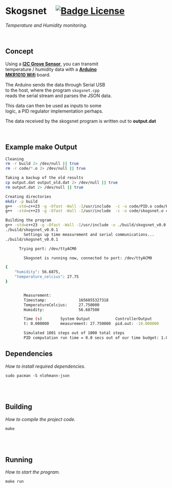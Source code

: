 # Skogsnet   [![Badge License]][license]

_Temperature and Humidity monitoring._

<br>

## Concept

Using a **[I2C Grove Sensor]**, you can transmit <br>
temperature / humidity data with a **[Arduino <br>
MKR1010 Wifi][arduino]**
board.

The Arduino sends the data through Serial USB <br>
to the host, where the program `skogsnet.cpp` <br>
reads the serial stream and parses the JSON data.

This data can then be used as inputs to some <br>
logic, a PID regulator implementation perhaps.

The data received by the skogsnet program is written out to **output.dat**

<br>

## Example make Output

```bash
Cleaning
rm -r build 2> /dev/null || true
rm -r code/*.o 2> /dev/null || true

Taking a backup of the old results
cp output.dat output_old.dat 2> /dev/null || true
rm output.dat 2> /dev/null || true

Creating directories
mkdir -p build
g++  -std=c++23 -g -Ofast -Wall -I/usr/include  -c -o code/PID.o code/PID.cpp
g++  -std=c++23 -g -Ofast -Wall -I/usr/include  -c -o code/skogsnet.o code/skogsnet.cpp

Building the program
g++ -std=c++23 -g -Ofast -Wall -I/usr/include -o ./build/skogsnet_v0.0.1 ./code/PID.cpp ./code/skogsnet.cpp -L /usr/lib -lm -fopenmp
./build/skogsnet_v0.0.1
        Settings up time measurement and serial communications...
./build/skogsnet_v0.0.1

      Trying port: /dev/ttyACM0

        Skogsnet is running now, connected to port: /dev/ttyACM0

{
    "humidity": 56.6875,
    "temperature_celcius": 27.75
}


        Measurement:
        Timestamp:              1656855327318
        TemperatureCelcius:     27.750000
        Humidity:               56.687500

        Time (s)        System Output           ControllerOutput        CorrectedOutput
        t: 0.000000     measurement: 27.750000  pid.out: -10.000000     correctedOutput: 0.000000

        Simulated 1001 steps out of 1000 total steps
        PID computation run time = 0.0 secs out of our time budget: 1.000000

```

## Dependencies

_How to install required dependencies._

```shell
sudo pacman -S nlohmann-json
```

<br>
<br>

## Building

_How to compile the project code._

```shell
make
```

<br>
<br>

## Running

_How to start the program._

```shell
make run
```

<br>

<!----------------------------------------------------------------------------->

[badge license]: https://img.shields.io/badge/License-GPL_3-blue.svg?style=for-the-badge
[i2c grove sensor]: https://www.seeedstudio.com/Grove-Temperature-Humidity-Sensor-High-Accuracy-Mini.html
[arduino]: https://docs.arduino.cc/hardware/mkr-1000-wifi
[license]: #
